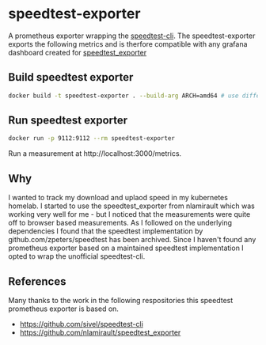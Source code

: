 # speedtest-exporter
A prometheus exporter wrapping the [speedtest-cli](https://github.com/sivel/speedtest-cli). The speedtest-exporter exports the following metrics and is therfore compatible with any grafana dashboard created for [speedtest_exporter](https://github.com/nlamirault/speedtest_exporter)


## Build speedtest exporter

```bash
docker build -t speedtest-exporter . --build-arg ARCH=amd64 # use different architecture 
```

## Run speedtest exporter

```bash
docker run -p 9112:9112 --rm speedtest-exporter
```

Run a measurement at http://localhost:3000/metrics.

## Why 

I wanted to track my download and uplaod speed in my kubernetes homelab. I started to use the speedtest_exporter from nlamirault which was working very well for me - but I noticed that the measurements were quite off to browser based measurements. As I followed on the underlying dependencies I found that the speedtest implementation by github.com/zpeters/speedtest has been archived. Since I haven't found any prometheus exporter based on a maintained speedtest implementation I opted to wrap the unofficial speedtest-cli. 

## References

Many thanks to the work in the following respositories this speedtest prometheus exporter is based on.

* https://github.com/sivel/speedtest-cli
* https://github.com/nlamirault/speedtest_exporter

